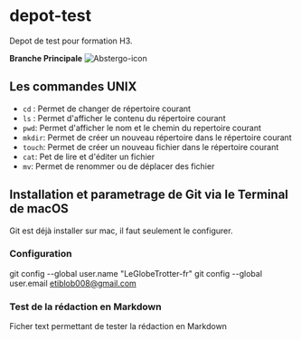 # depot-test
Depot de test pour formation H3.

**Branche Principale**
![Abstergo-icon](https://user-images.githubusercontent.com/68992779/147357276-97b4c927-1aee-4121-a19e-513e04b89049.png)


## Les commandes UNIX

 - `cd` : Permet de changer de répertoire courant
 - `ls` : Permet d'afficher le contenu du répertoire courant
 - `pwd`: Permet d'afficher le nom et le chemin du repertoire courant
 - `mkdir`: Permet de créer un nouveau répertoire dans le répertoire courant
 - `touch`: Permet de créer un nouveau fichier dans le répertoire courant
 - `cat`: Pet de lire et d'éditer un fichier
 - `mv`: Permet de renommer ou de déplacer des fichier

## Installation et parametrage de Git via le Terminal de macOS

 Git est déjà installer sur mac, il faut seulement le configurer.
 
 ### Configuration
 
 git config --global user.name "LeGlobeTrotter-fr"
 git config --global user.email etiblob008@gmail.com

### Test de la rédaction en Markdown
Ficher text permettant de tester la rédaction en Markdown
